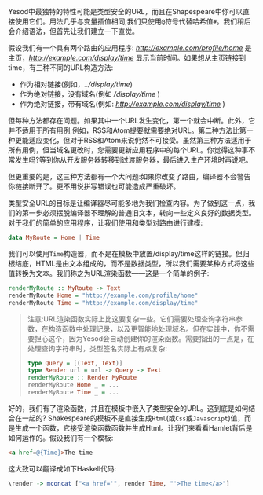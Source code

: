 Yesod中最独特的特性可能是类型安全的URL，而且在Shapespeare中你可以直接使用它们。用法几乎与变量插值相同;我们只使用`@`符号代替哈希值`#`。我们稍后会介绍语法，但首先让我们建立一下直觉。

假设我们有一个具有两个路由的应用程序: _http://example.com/profile/home_ 是主页，_http://example.com/display/time_ 显示当前时间。如果想从主页链接到time，有三种不同的URL构造方法:

- 作为相对链接(例如，_../display/time_)
- 作为绝对链接，没有域名(例如 _/display/time_ )
- 作为绝对链接，带有域名(例如: _http://example.com/display/time_ )

但每种方法都存在问题。如果其中一个URL发生变化，第一个就会中断。此外，它并不适用于所有用例;例如，RSS和Atom提要就需要绝对URL。第二种方法比第一种更能适应变化，但对于RSS和Atom来说仍然不可接受。虽然第三种方法适用于所有用例，但当域名更改时，您需要更新应用程序中的每个URL。你觉得这种事不常发生吗?等到你从开发服务器转移到过渡服务器，最后进入生产环境时再说吧。

但更重要的是，这三种方法都有一个大问题:如果你改变了路由，编译器不会警告你链接断开了。更不用说拼写错误也可能造成严重破坏。

类型安全URL的目标是让编译器尽可能多地为我们检查内容。为了做到这一点，我们的第一步必须摆脱编译器不理解的普通旧文本，转向一些定义良好的数据类型。对于我们的简单的应用程序，让我们使用和类型对路由进行建模:

```haskell
data MyRoute = Home | Time
```
我们可以使用`Time`构造器，而不是在模板中放置/display/time这样的链接。但归根结底，HTML是由文本组成的，而不是数据类型，所以我们需要某种方式将这些值转换为文本。我们称之为URL渲染函数——这是一个简单的例子:

```haskell
renderMyRoute :: MyRoute -> Text
renderMyRoute Home = "http://example.com/profile/home"
renderMyRoute Time = "http://example.com/display/time"
```
> 注意:URL渲染函数实际上比这要复杂一些。它们需要处理查询字符串参数，在构造函数中处理记录，以及更智能地处理域名。但在实践中，你不需要担心这个，因为Yesod会自动创建你的渲染函数。需要指出的一点是，在处理查询字符串时，类型签名实际上有点复杂:
> ```haskell
> type Query = [(Text, Text)]
> type Render url = url -> Query -> Text
> renderMyRoute :: Render MyRoute
> renderMyRoute Home _ = ...
> renderMyRoute Time _ = ...
> ```

好的，我们有了渲染函数，并且在模板中嵌入了类型安全的URL。这到底是如何结合在一起的? Shakespeare的模板不是直接生成`Html`(或`Css`或`Javascript`)值，而是生成一个函数，它接受渲染函数函数并生成Html。让我们来看看Hamlet背后是如何运作的。假设我们有一个模板:
```html
<a href=@{Time}>The time
```
这大致可以翻译成如下Haskell代码:
```haskell
\render -> mconcat ["<a href='", render Time, "'>The time</a>"]
```
